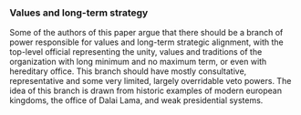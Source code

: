 ### Values and long-term strategy

Some of the authors of this paper argue that there should be a branch of power responsible for values and long-term strategic alignment, with the top-level official representing the unity, values and traditions of the organization with long minimum and no maximum term, or even with hereditary office. This branch should have mostly consultative, representative and some very limited, largely overridable veto powers. The idea of this branch is drawn from historic examples of modern european kingdoms, the office of Dalai Lama, and weak presidential systems.

